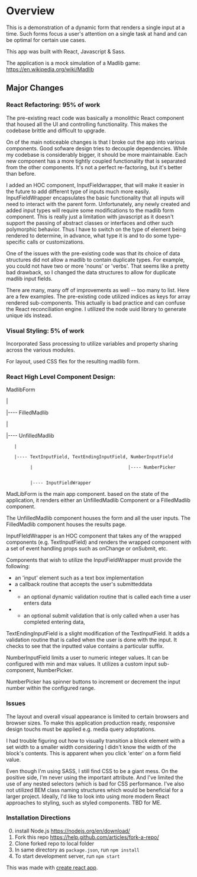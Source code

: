 # Overview

This is a demonstration of a dynamic form that renders a single input at a time.  Such forms focus a user's attention on a single task at hand and can be optimal for certain use cases.

This app was built with React, Javascript & Sass.

The application is a mock simulation of a Madlib game:
https://en.wikipedia.org/wiki/Madlib

## Major Changes

### React Refactoring: 95% of work

The pre-existing react code was basically a monolithic React component that housed all the UI and controlling functionality.  This makes the codebase brittle and difficult to upgrade.

On of the main noticeable changes is that I broke out the app into various components. Good sofware design tries to decouple dependencies.  While my codebase is considerably bigger, it should be more maintainable.  Each new component has a more tightly coupled functionality that is separated from the other components.  It's not a perfect re-factoring, but it's better than before.

I added an HOC component, InputFieldwrapper, that will make it easier in the future to add different type of inputs much more easily.  InputFieldWrapper encapsulates the basic functionality that all inputs will need to interact with the parent form.  Unfortunately, any newly created and added input types will require some modifications to the madlib form component.  This is really just a limitation with javascript as it doesn't support the passing of abstract classes or interfaces and other such polymorphic behavior.  Thus I have to switch on the type of element being rendered to determine, in advance, what type it is and to do some type-specific calls or customizations.

One of the issues with the pre-existing code was that its choice of data structures did not allow a madlib to contain duplicate types.  For example, you could not have two or more 'nouns' or 'verbs'.  That seems like a pretty bad drawback, so I changed the data structures to allow for duplicate madlib input fields.

There are many, many off of improvements as well -- too many to list.  Here are a few examples.  The pre-existing code utilized indices as keys for array rendered sub-components.  This actually is bad practice and can confuse the React reconciliation engine. I utilized the node uuid library to generate unique ids instead.

### Visual Styling: 5% of work

Incorporated Sass processing to utilize variables and property sharing across the various modules.  

For layout, used CSS flex for the resulting madlib form.  

### React High Level Component Design:
  
  MadlibForm
  
  |
  
  |---- FilledMadlib
  
  |
  
  |---- UnfilledMadlib
  
       |
       
       |---- TextInputField, TextEndingInputField, NumberInputField
       
             |                                    |---- NumberPicker
                                              
             
             |---- InputFieldWrapper
             
             
MadLibForm is the main app component.  based on the state of the application, it renders either an UnfilledMadlib Component or a FilledMadlib component.

The UnfilledMadlib component houses the form and all the user inputs.  The FilledMadlib component houses the results page.

InputFIeldWrapper is an HOC component that takes any of the wrapped components (e.g. TextInputField) and renders the wrapped component with a set of event handling props such as onChange or onSubmit, etc.  

Components that wish to utilize the InputFieldWrapper must provide the following:
- an 'input' element such as a text box implementation
- a callback routine that accepts the user's submitteddata
- * an optional dynamic validation routine that is called each time a user enters data
- * an optional submit validation that is only called when a user has completed entering data,

TextEndingInputField is a slight modification of the TextInputField.  It adds a validation routine that is called when the user is done with the input.  It checks to see that the inputted value contains a particular suffix.

NumberInputField limits a user to numeric integer values.  It can be configured with min and max values. It utilizes a custom input sub-component, NumberPicker.

NumberPicker has spinner buttons to increment or decrement the input number within the configured range.

### Issues

The layout and overall visual appearance is limited to certain browsers and browser sizes.  To make this application production ready, responsive design touchs must be applied e.g. media query adoptations.  

I had trouble figuring out how to visually transition a block element with a set width to a smaller width considering I didn't know the width of the block's contents.  This is apparent when you click 'enter' on a form field value.

Even though I'm using SASS, I still find CSS to be a giant mess.  On the positive side, I'm never using the important attribute.  And I've limited the use of any nested selectors (which is bad for CSS performance.  I've also not utilized BEM class naming structures which would be beneficial for a larger project.  Ideally, I'd like to look into using more modern React approaches to styling, such as styled components.  TBD for ME.


### Installation Directions

0. install Node.js https://nodejs.org/en/download/
1. Fork this repo https://help.github.com/articles/fork-a-repo/
2. Clone forked repo to local folder
3. In same directory as `package.json`, run `npm install`
4. To start development server, run `npm start`

This was made with [create react app](https://github.com/facebook/create-react-app).
